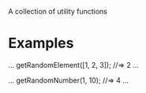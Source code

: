 A collection of utility functions

# Examples

...
getRandomElement([1, 2, 3]);
//=> 2
...

...
getRandomNumber(1, 10);
//=> 4
...